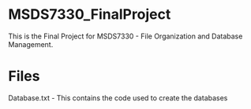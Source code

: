 # MSDS7330_FinalProject

This is the Final Project for MSDS7330 - File Organization and Database Management.


# Files

Database.txt - This contains the code used to create the databases
